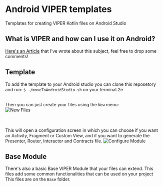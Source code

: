 # Android VIPER templates
Templates for creating VIPER Kotlin files on Android Studio

## What is VIPER and how can I use it on Android?
[Here's an Article](https://cheesecakelabs.com/blog/using-viper-architecture-android/) that I've wrote about this subject, feel free to drop some comments!

## Template
To add the template to your Android studio you can clone this reposetory and run:
`$ ./moveToAndroidStudio.sh`
on your terminal.2e

<br>Then you can just create your files using the `New` menu:<br>
![New Files](https://i.imgur.com/9e1H9oX.png)

<br><br>This will open a configuration screen in which you can choose if you want an Activity, Fragment or Custom View, and if you want to generate the Presenter, Router, Interactor and Contracts file.
![Configure Module](http://i.imgur.com/fjdg2QS.png)

## Base Module
There's also a basic Base VIPER Module that your files can extend. This files add some common functionalities that can be used on your project
<br>This files are on the `Base` folder.
